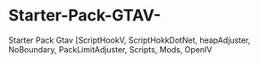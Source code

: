 # Starter-Pack-GTAV-
Starter Pack Gtav [ScriptHookV, ScriptHokkDotNet, heapAdjuster, NoBoundary, PackLimitAdjuster, Scripts, Mods, OpenIV
